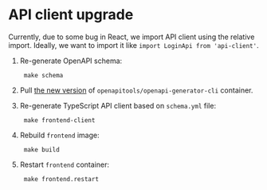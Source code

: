# API client upgrade

Currently, due to some bug in React, we import API client using the relative import.
Ideally, we want to import it like `import LoginApi from 'api-client'`.

1. Re-generate OpenAPI schema:

        make schema

2. Pull [the new version](https://hub.docker.com/r/openapitools/openapi-generator-cli/tags) of `openapitools/openapi-generator-cli` container.
3. Re-generate TypeScript API client based on `schema.yml` file:

        make frontend-client

4. Rebuild `frontend` image:

        make build

5. Restart `frontend` container:

        make frontend.restart
